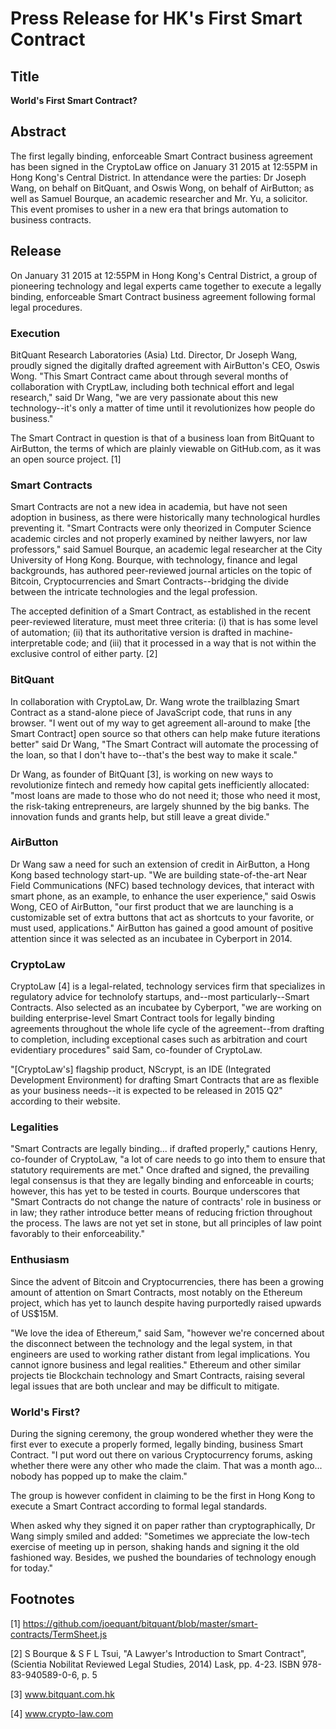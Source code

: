 # Press Release for HK's First Smart Contract

## Title

**World's First Smart Contract?**

## Abstract

The first legally binding, enforceable Smart Contract business agreement has been signed in the CryptoLaw office on January 31 2015 at 12:55PM in Hong Kong's Central District. In attendance were the parties: Dr Joseph Wang, on behalf on BitQuant, and Oswis Wong, on behalf of AirButton; as well as Samuel Bourque, an academic researcher and Mr. Yu, a solicitor. This event promises to usher in a new era that brings automation to business contracts.

## Release

On January 31 2015 at 12:55PM in Hong Kong's Central District, a group of pioneering technology and legal experts came together to execute a legally binding, enforceable Smart Contract business agreement following formal legal procedures.

### Execution

BitQuant Research Laboratories (Asia) Ltd. Director, Dr Joseph Wang, proudly signed the digitally drafted agreement with AirButton's CEO, Oswis Wong. "This Smart Contract came about through several months of collaboration with CryptLaw, including both technical effort and legal research," said Dr Wang, "we are very passionate about this new technology--it's only a matter of time until it revolutionizes how people do business."

The Smart Contract in question is that of a business loan from BitQuant to AirButton, the terms of which are plainly viewable on GitHub.com, as it was an open source project. [1] 

### Smart Contracts

Smart Contracts are not a new idea in academia, but have not seen adoption in business, as there were historically many technological hurdles preventing it. "Smart Contracts were only theorized in Computer Science academic circles and not properly examined by neither lawyers, nor law professors," said Samuel Bourque, an academic legal researcher at the City University of Hong Kong. Bourque, with technology, finance and legal backgrounds, has authored peer-reviewed journal articles on the topic of Bitcoin, Cryptocurrencies and Smart Contracts--bridging the divide between the intricate technologies and the legal profession.

The accepted definition of a Smart Contract, as established in the recent peer-reviewed literature, must meet three criteria: (i) that is has some level of automation; (ii) that its authoritative version is drafted in machine-interpretable code; and (iii) that it processed in a way that is not within the exclusive control of either party. [2]

### BitQuant

In collaboration with CryptoLaw, Dr. Wang wrote the trailblazing Smart Contract as a stand-alone piece of JavaScript code, that runs in any browser. "I went out of my way to get agreement all-around to make [the Smart Contract] open source so that others can help make future iterations better" said Dr Wang, "The Smart Contract will automate the processing of the loan, so that I don't have to--that's the best way to make it scale."

Dr Wang, as founder of BitQuant [3], is working on new ways to revolutionize fintech and remedy how capital gets inefficiently allocated: "most loans are made to those who do not need it; those who need it most, the risk-taking entrepreneurs, are largely shunned by the big banks. The innovation funds and grants help, but still leave a great divide." 

### AirButton

Dr Wang saw a need for such an extension of credit in AirButton, a Hong Kong based technology start-up. "We are building state-of-the-art Near Field Communications (NFC) based technology devices, that interact with smart phone, as an example, to enhance the user experience," said Oswis Wong, CEO of AirButton, "our first product that we are launching is a customizable set of extra buttons that act as shortcuts to your favorite, or must used, applications." AirButton has gained a good amount of positive attention since it was selected as an incubatee in Cyberport in 2014.

### CryptoLaw

CryptoLaw [4] is a legal-related, technology services firm that specializes in regulatory advice for technolofy startups, and--most particularly--Smart Contracts. Also selected as an incubatee by Cyberport, "we are working on building enterprise-level Smart Contract tools for legally binding agreements throughout the whole life cycle of the agreement--from drafting to completion, including exceptional cases such as arbitration and court evidentiary procedures" said Sam, co-founder of CryptoLaw.

"[CryptoLaw's] flagship product, NScrypt, is an IDE (Integrated Development Environment) for drafting Smart Contracts that are as flexible as your business needs--it is expected to be released in 2015 Q2" according to their website.

### Legalities

"Smart Contracts are legally binding... if drafted properly," cautions Henry, co-founder of CryptoLaw, "a lot of care needs to go into them to ensure that statutory requirements are met." Once drafted and signed, the prevailing legal consensus is that they are legally binding and enforceable in courts; however, this has yet to be tested in courts. Bourque underscores that "Smart Contracts do not change the nature of contracts' role in business or in law; they rather introduce better means of reducing friction throughout the process. The laws are not yet set in stone, but all principles of law point favorably to their enforceability."

### Enthusiasm

Since the advent of Bitcoin and Cryptocurrencies, there has been a growing amount of attention on Smart Contracts, most notably on the Ethereum project, which has yet to launch despite having purportedly raised upwards of US$15M.

"We love the idea of Ethereum," said Sam, "however we're concerned about the disconnect between the technology and the legal system, in that engineers are used to working rather distant from legal implications. You cannot ignore business and legal realities." Ethereum and other similar projects tie Blockchain technology and Smart Contracts, raising several legal issues that are both unclear and may be difficult to mitigate.

### World's First?

During the signing ceremony, the group wondered whether they were the first ever to execute a properly formed, legally binding, business Smart Contract. "I put word out there on various Cryptocurrency forums, asking whether there were any other who made the claim. That was a month ago... nobody has popped up to make the claim."

The group is however confident in claiming to be the first in Hong Kong to execute a Smart Contract according to formal legal standards. 

When asked why they signed it on paper rather than cryptographically, Dr Wang simply smiled and added: "Sometimes we appreciate the low-tech exercise of meeting up in person, shaking hands and signing it the old fashioned way. Besides, we pushed the boundaries of technology enough for today."

## Footnotes
[1] https://github.com/joequant/bitquant/blob/master/smart-contracts/TermSheet.js

[2] S Bourque & S F L Tsui, "A Lawyer's Introduction to Smart Contract", (Scientia Nobilitat Reviewed Legal Studies, 2014) Lask, pp. 4-23. ISBN 978-83-940589-0-6, p. 5

[3] www.bitquant.com.hk

[4] www.crypto-law.com
